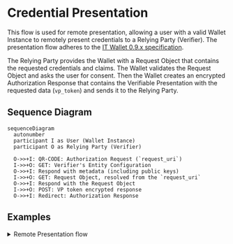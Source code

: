 # Credential Presentation

This flow is used for remote presentation, allowing a user with a valid Wallet Instance to remotely present credentials to a Relying Party (Verifier). The presentation flow adheres to the [IT Wallet 0.9.x specification](https://italia.github.io/eid-wallet-it-docs/v0.9.3/en/relying-party-solution.html).

The Relying Party provides the Wallet with a Request Object that contains the requested credentials and claims. The Wallet validates the Request Object and asks the user for consent. Then the Wallet creates an encrypted Authorization Response that contains the Verifiable Presentation with the requested data (`vp_token`) and sends it to the Relying Party.

## Sequence Diagram

```mermaid
sequenceDiagram
  autonumber
  participant I as User (Wallet Instance)
  participant O as Relying Party (Verifier)

  O->>+I: QR-CODE: Authorization Request (`request_uri`)
  I->>+O: GET: Verifier's Entity Configuration
  O->>+I: Respond with metadata (including public keys)
  I->>+O: GET: Request Object, resolved from the `request_uri`
  O->>+I: Respond with the Request Object
  I->>+O: POST: VP token encrypted response
  O->>+I: Redirect: Authorization Response
```


## Examples

<details>
  <summary>Remote Presentation flow</summary>

**Note:** To successfully complete a remote presentation, the Wallet Instance must be in a valid state with a valid Wallet Instance Attestation.

```ts
// Retrieve and scan the qr-code, decode it and get its parameters
const qrCodeParams = decodeQrCode(qrCode)

// Start the issuance flow
const {
  requestURI,
  clientId,
  requestUriMethod,
  state
} = Credential.Presentation.startFlowFromQR(qrCodeParams);

// Get the Relying Party's Entity Configuration and evaluate trust
const { rpConf } = await Credential.Presentation.evaluateRelyingPartyTrust(clientId);

// Get the Request Object from the RP
const { requestObjectEncodedJwt } =
  await Credential.Presentation.getRequestObject(requestUri);

// Validate the Request Object
const { requestObject } = await Credential.Presentation.verifyRequestObject(
  requestObjectEncodedJwt,
  { clientId, rpConf }
);

// All the credentials that might be requested by the Relying Party
const credentialsSdJwt = [
  ["credential1_keytag", "credential1_sd-jwt"],
  ["credential2_keytag", "credential2_sd-jwt"]
];

const result = Credential.Presentation.evaluateDcqlQuery(
  credentialsSdJwt,
  requestObject.dcql_query as DcqlQuery
);

const credentialsToPresent = result.map(
  ({ requiredDisclosures, ...rest }) => ({
    ...rest,
    requestedClaims: requiredDisclosures.map(([, claimName]) => claimName),
  })
);

const remotePresentations =
  await Credential.Presentation.prepareRemotePresentations(
    credentialsToPresent,
    requestObject.nonce,
    requestObject.client_id
  );

const authResponse = await Credential.Presentation.sendAuthorizationResponse(
  requestObject,
  remotePresentations,
  rpConf
);
```

</details>